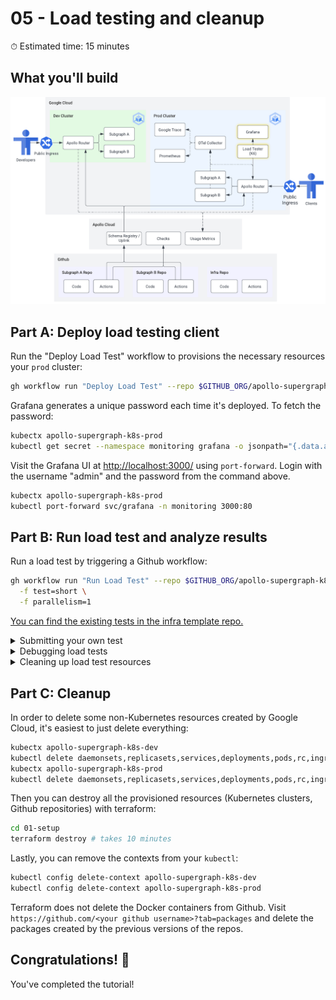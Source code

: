 # 05 - Load testing and cleanup

⏱ Estimated time: 15 minutes

## What you'll build

![Architecture diagram of the supergraph](diagram.png)

## Part A: Deploy load testing client

Run the "Deploy Load Test" workflow to provisions the necessary resources your `prod` cluster:

```sh
gh workflow run "Deploy Load Test" --repo $GITHUB_ORG/apollo-supergraph-k8s-infra
```

Grafana generates a unique password each time it's deployed. To fetch the password:

```sh
kubectx apollo-supergraph-k8s-prod
kubectl get secret --namespace monitoring grafana -o jsonpath="{.data.admin-password}" | base64 --decode ; echo
```

Visit the Grafana UI at [http://localhost:3000/](http://localhost:3000/) using `port-forward`. Login with the username "admin" and the password from the command above.

```sh
kubectx apollo-supergraph-k8s-prod
kubectl port-forward svc/grafana -n monitoring 3000:80
```

## Part B: Run load test and analyze results

Run a load test by triggering a Github workflow:

```sh
gh workflow run "Run Load Test" --repo $GITHUB_ORG/apollo-supergraph-k8s-infra \
  -f test=short \
  -f parallelism=1
```

[You can find the existing tests in the infra template repo.](https://github.com/apollosolutions/build-a-supergraph-infra/tree/main/deploy/tests/src)

<details>
  <summary>Submitting your own test</summary>

1. Read the K6 blog post on [writing load tests for GraphQL](https://k6.io/blog/load-testing-graphql-with-k6/).
2. Write a JavaScript test file (example: `test.js`).
3. Create a configmap for the test file:
   ```sh
   kubectx apollo-supergraph-k8s-prod
   kubectl create configmap my-test --from-file test.js
   ```
4. Trigger the load test by creating a `K6` resource:
   ```sh
   cat <<EOF | kubectl apply -f -
   apiVersion: k6.io/v1alpha1
   kind: K6
   metadata:
     name: my-test
   spec:
     parallelism: 1
     arguments: "--out influxdb=http://influxdb.monitoring:8086/db"
     script:
       configMap:
         name: my-test
         file: test.js
   EOF
   ```

</details>

<details>
  <summary>Debugging load tests</summary>

Read the blog post for running [distributed tests in Kubernetes](https://k6.io/blog/running-distributed-tests-on-k8s/).

</details>

<details>
  <summary>Cleaning up load test resources</summary>

To clean up jobs and pods, delete the original `K6` resource.

```sh
kubectl get k6

# See list of test run names

kubectl delete k6/run-short-1234
```

</details>

## Part C: Cleanup

In order to delete some non-Kubernetes resources created by Google Cloud, it's easiest to just delete everything:

```sh
kubectx apollo-supergraph-k8s-dev
kubectl delete daemonsets,replicasets,services,deployments,pods,rc,ingress --all --all-namespaces
kubectx apollo-supergraph-k8s-prod
kubectl delete daemonsets,replicasets,services,deployments,pods,rc,ingress --all --all-namespaces
```

Then you can destroy all the provisioned resources (Kubernetes clusters, Github repositories) with terraform:

```sh
cd 01-setup
terraform destroy # takes 10 minutes
```

Lastly, you can remove the contexts from your `kubectl`:

```sh
kubectl config delete-context apollo-supergraph-k8s-dev
kubectl config delete-context apollo-supergraph-k8s-prod
```

Terraform does not delete the Docker containers from Github. Visit `https://github.com/<your github username>?tab=packages` and delete the packages created by the previous versions of the repos.

## Congratulations! 🎉

You've completed the tutorial!
